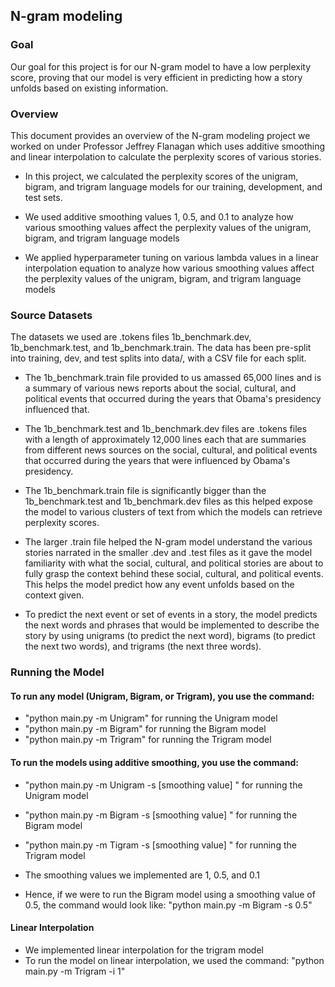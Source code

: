 ## N-gram modeling

### Goal

Our goal for this project is for our N-gram model to have a low perplexity score, proving that our model is very efficient in predicting how a story unfolds based on existing information.

### Overview

This document provides an overview of the N-gram modeling project we worked on under Professor Jeffrey Flanagan which uses additive smoothing and linear interpolation to calculate the perplexity scores of various stories.

- In this project, we calculated the perplexity scores of the unigram, bigram, and trigram language models for our training, development, and test sets.

- We used additive smoothing values 1, 0.5, and 0.1 to analyze how various smoothing values affect the perplexity values of the unigram, bigram, and trigram language models

- We applied hyperparameter tuning on various lambda values in a linear interpolation equation to analyze how various smoothing values affect the perplexity values of the unigram, bigram, and trigram language models

### Source Datasets

The datasets we used are .tokens files 1b_benchmark.dev, 1b_benchmark.test, and 1b_benchmark.train. 
The data has been pre-split into training, dev, and test splits into data/, with a CSV file for each split.

- The 1b_benchmark.train file provided to us amassed 65,000 lines and is a summary of various news reports about the social, cultural, and political events that occurred during the years that Obama's presidency influenced that. 

- The 1b_benchmark.test and 1b_benchmark.dev files are .tokens files with a length of approximately 12,000 lines each that are summaries from different news sources on the social, cultural, and political events that occurred during the years that were influenced by Obama's presidency. 

- The 1b_benchmark.train file is significantly bigger than the 1b_benchmark.test and 1b_benchmark.dev files as this helped expose the model to various clusters of text from which the models can retrieve perplexity scores.

- The larger .train file helped the N-gram model understand the various stories narrated in the smaller .dev and .test files as it gave the model familiarity with what the social, cultural, and political stories are about to fully grasp the context behind these social, cultural, and political events. This helps the model predict how any event unfolds based on the context given.

- To predict the next event or set of events in a story, the model predicts the next words and phrases that would be implemented to describe the story by using unigrams (to predict the next word), bigrams (to predict the next two words), and trigrams (the next three words).

### Running the Model

#### To run any model (Unigram, Bigram, or Trigram), you use the command:
- "python main.py -m Unigram" for running the Unigram model
- "python main.py -m Bigram" for running the Bigram model
- "python main.py -m Trigram" for running the Trigram model

#### To run the models using additive smoothing, you use the command:
- "python main.py -m Unigram -s [smoothing value] " for running the Unigram model
- "python main.py -m Bigram -s [smoothing value] " for running the Bigram model
- "python main.py -m Tigram -s [smoothing value] " for running the Trigram model

- The smoothing values we implemented are 1, 0.5, and 0.1
- Hence, if we were to run the Bigram model using a smoothing value of 0.5, the command would look like: 
"python main.py -m Bigram -s 0.5"

#### Linear Interpolation

- We implemented linear interpolation for the trigram model
- To run the model on linear interpolation, we used the command:
"python main.py -m Trigram -i 1"

